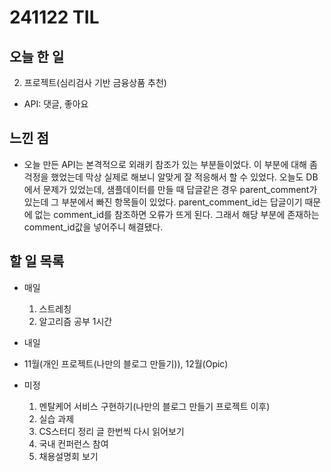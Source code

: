 # 241122 TIL

## 오늘 한 일
2. 프로젝트(심리검사 기반 금융상품 추천)
  - API: 댓글, 좋아요


## 느낀 점
  - 오늘 만든 API는 본격적으로 외래키 참조가 있는 부분들이었다. 이 부분에 대해 좀 걱정을 했었는데 막상 실제로 해보니 알맞게 잘 적응해서 할 수 있었다. 오늘도 DB에서 문제가 있었는데, 샘플데이터를 만들 때 답글같은 경우 parent_comment가 있는데 그 부분에서 빠진 항목들이 있었다. parent_comment_id는 답글이기 때문에 없는 comment_id를 참조하면 오류가 뜨게 된다. 그래서 해당 부분에 존재하는 comment_id값을 넣어주니 해결됐다.


## 할 일 목록
  - 매일
    1. 스트레칭
    2. 알고리즘 공부 1시간

  - 내일
  
  - 11월(개인 프로젝트(나만의 블로그 만들기)), 12월(Opic)

  - 미정
    1. 멘탈케어 서비스 구현하기(나만의 블로그 만들기 프로젝트 이후)
    2. 실습 과제
    3. CS스터디 정리 글 한번씩 다시 읽어보기
    4. 국내 컨퍼런스 참여
    5. 채용설명회 보기
